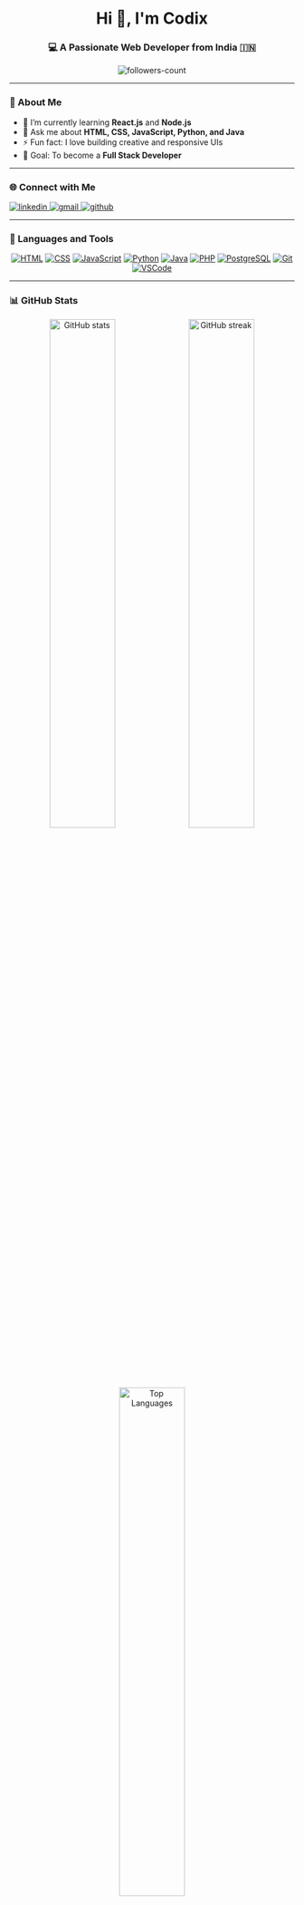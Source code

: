 <!-- PROFILE README START -->

<h1 align="center">Hi 👋, I'm Codix</h1>
<h3 align="center">💻 A Passionate Web Developer from India 🇮🇳</h3>

<p align="center">
  <img src="https://img.shields.io/github/followers/hi-100?label=Followers" alt="followers-count" />
</p>

---

### 🚀 About Me  
- 🌱 I’m currently learning **React.js** and **Node.js**  
- 💬 Ask me about **HTML, CSS, JavaScript, Python, and Java**  
- ⚡ Fun fact: I love building creative and responsive UIs  
- 🎯 Goal: To become a **Full Stack Developer**

---

### 🌐 Connect with Me  
<p align="left">
  <a href="https://linkedin.com/in/your-linkedin-id" target="_blank">
    <img src="https://img.shields.io/badge/LinkedIn-0077B5?style=for-the-badge&logo=linkedin&logoColor=white" alt="linkedin" />
  </a>
  <a href="mailto:yourmail@example.com">
    <img src="https://img.shields.io/badge/Gmail-D14836?style=for-the-badge&logo=gmail&logoColor=white" alt="gmail" />
  </a>
  <a href="https://github.com/hi-100" target="_blank">
    <img src="https://img.shields.io/badge/GitHub-181717?style=for-the-badge&logo=github&logoColor=white" alt="github" />
  </a>
</p>

---

### 🧠 Languages and Tools  
<p align="center">
  <a href="https://www.w3.org/html/" target="_blank"><img src="https://skillicons.dev/icons?i=html" alt="HTML" /></a>
  <a href="https://www.w3schools.com/css/" target="_blank"><img src="https://skillicons.dev/icons?i=css" alt="CSS" /></a>
  <a href="https://developer.mozilla.org/en-US/docs/Web/JavaScript" target="_blank"><img src="https://skillicons.dev/icons?i=javascript" alt="JavaScript" /></a>
  <a href="https://www.python.org" target="_blank"><img src="https://skillicons.dev/icons?i=python" alt="Python" /></a>
  <a href="https://www.java.com" target="_blank"><img src="https://skillicons.dev/icons?i=java" alt="Java" /></a>
  <a href="https://www.php.net" target="_blank"><img src="https://skillicons.dev/icons?i=php" alt="PHP" /></a>
  <a href="https://www.postgresql.org" target="_blank"><img src="https://skillicons.dev/icons?i=postgresql" alt="PostgreSQL" /></a>
  <a href="https://git-scm.com/" target="_blank"><img src="https://skillicons.dev/icons?i=git" alt="Git" /></a>
  <a href="https://code.visualstudio.com/" target="_blank"><img src="https://skillicons.dev/icons?i=vscode" alt="VSCode" /></a>
</p>

---

### 📊 GitHub Stats  
<p align="center">
  <img src="https://github-readme-stats.vercel.app/api?username=hi-100&show_icons=true&include_all_commits=true&theme=tokyonight" alt="GitHub stats" width="48%" />
  <img src="https://github-readme-streak-stats.herokuapp.com/?user=hi-100&theme=tokyonight" alt="GitHub streak" width="48%" />
</p>

<p align="center">
  <img src="https://github-readme-stats.vercel.app/api/top-langs?username=hi-100&show_icons=true&locale=en&layout=compact&theme=tokyonight" alt="Top Languages" width="48%" />
</p>

---

### ✨ Quote of the Day  
<p align="center">
  <img src="https://quotes-github-readme.vercel.app/api?type=horizontal&theme=tokyonight" alt="quote" />
</p>

---

### 💬 Let's Connect and Build Something Cool Together! 😄  
<p align="center">
  <img src="https://readme-typing-svg.herokuapp.com?font=Fira+Code&pause=1000&color=0CF779&center=true&vCenter=true&width=435&lines=Web+Developer+%7C+Programmer;Open+Source+Contributor;Always+Learning+New+Things" alt="Typing SVG" />
</p>

<!-- PROFILE README END -->
